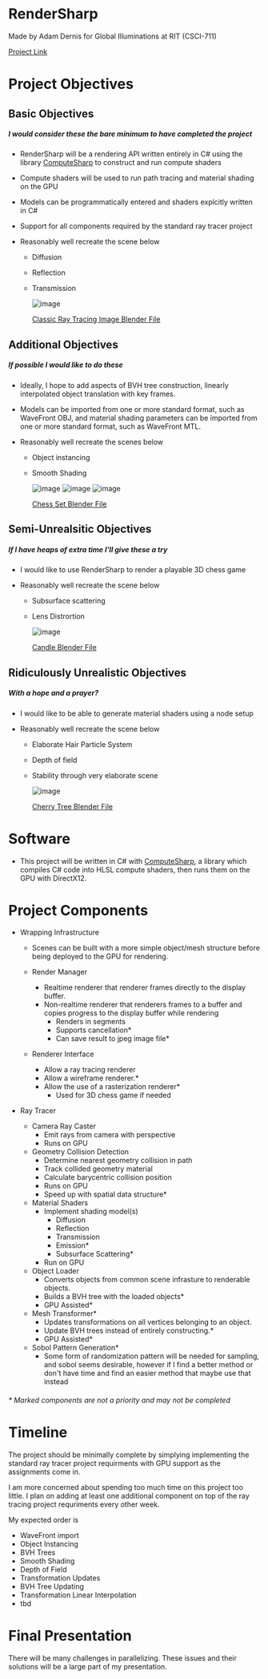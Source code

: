 # RenderSharp

Made by Adam Dernis for Global Illuminations at RIT (CSCI-711)

[Project Link](https://github.com/Avid29/RenderSharp)

# Project Objectives

## Basic Objectives

##### I would consider these the bare minimum to have completed the project

- RenderSharp will be a rendering API written entirely in C# using the library [ComputeSharp](https://github.com/Sergio0694/ComputeSharp) to construct and run compute shaders

- Compute shaders will be used to run path tracing and material shading on the GPU

- Models can be programmatically entered and shaders explcitly written in C#

- Support for all components required by the standard ray tracer project
  
- Reasonably well recreate the scene below
  - Diffusion
  - Reflection
  - Transmission

    ![image](../Assignment1/SettingTheScene.png)

    [Classic Ray Tracing Image Blender File](../Assignment1/SettingTheScene.blend)

## Additional Objectives

##### If possible I would like to do these

- Ideally, I hope to add aspects of BVH tree construction, linearly interpolated object translation with key frames.

- Models can be imported from one or more standard format, such as WaveFront OBJ, and material shading parameters can be imported from one or more standard format, such as WaveFront MTL.

- Reasonably well recreate the scenes below
  - Object instancing
  - Smooth Shading

    ![image](ChessClose.png)
    ![image](ChessFarHigh.png)
    ![image](ChessFarLow.png)

    [Chess Set Blender File](ChessSet.blend)

## Semi-Unrealsitic Objectives

##### If I have heaps of extra time I'll give these a try

- I would like to use RenderSharp to render a playable 3D chess game

- Reasonably well recreate the scene below
  - Subsurface scattering
  - Lens Distrortion

    ![image](Candle.png)

    [Candle Blender File](Candle.blend)

## Ridiculously Unrealistic Objectives

##### With a hope and a prayer?

- I would like to be able to generate material shaders using a node setup

- Reasonably well recreate the scene below
  - Elaborate Hair Particle System
  - Depth of field
  - Stability through very elaborate scene

    ![image](CherryTree.png)

    [Cherry Tree Blender File](Candle.blend)

# Software

- This project will be written in C# with [ComputeSharp](https://github.com/Sergio0694/ComputeSharp), a library which compiles C# code into HLSL compute shaders, then runs them on the GPU with DirectX12.

# Project Components

- Wrapping Infrastructure
  - Scenes can be built with a more simple object/mesh structure before being deployed to the GPU for rendering.

  - Render Manager
    - Realtime renderer that renderer frames directly to the display buffer.
    - Non-realtime renderer that renderers frames to a buffer and copies progress to the display buffer while rendering
      - Renders in segments
      - Supports cancellation*
      - Can save result to jpeg image file*

  - Renderer Interface
    - Allow a ray tracing renderer
    - Allow a wireframe renderer.*
    - Allow the use of a rasterization renderer*
      - Used for 3D chess game if needed

- Ray Tracer
  - Camera Ray Caster
    - Emit rays from camera with perspective
    - Runs on GPU
  - Geometry Collision Detection
    - Determine nearest geometry collision in path
    - Track collided geometry material
    - Calculate barycentric collision position
    - Runs on GPU
    - Speed up with spatial data structure*
  - Material Shaders
    - Implement shading model(s)
      - Diffusion
      - Reflection
      - Transmission
      - Emission*
      - Subsurface Scattering*
    - Run on GPU
  - Object Loader
    - Converts objects from common scene infrasture to renderable objects.
    - Builds a BVH tree with the loaded objects*
    - GPU Assisted*
  - Mesh Transformer*
    - Updates transformations on all vertices belonging to an object.
    - Update BVH trees instead of entirely constructing.*
    - GPU Assisted*
  - Sobol Pattern Generation*
    - Some form of randomization pattern will be needed for sampling, and sobol seems desirable, however if I find a better method or don't have time and find an easier method that maybe use that instead

###### *  Marked components are not a priority and may not be completed

# Timeline

The project should be minimally complete by simplying implementing the standard ray tracer project requirments with GPU support as the assignments come in.

I am more concerned about spending too much time on this project too little. I plan on adding at least one additional component on top of the ray tracing project requriments every other week.

My expected order is

- WaveFront import
- Object Instancing
- BVH Trees
- Smooth Shading
- Depth of Field
- Transformation Updates
- BVH Tree Updating
- Transformation Linear Interpolation
- tbd

# Final Presentation

There will be many challenges in parallelizing. These issues and their solutions will be a large part of my presentation.
